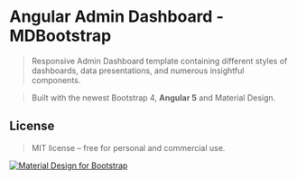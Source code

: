 # Angular Admin Dashboard - MDBootstrap

> Responsive Admin Dashboard template containing different styles of dashboards, data presentations, and numerous insightful components. 

> Built with the newest Bootstrap 4, **Angular 5** and Material Design. 

## License

> MIT license – free for personal and commercial use. 

[![Material Design for Bootstrap](https://mdbootstrap.com/wp-content/uploads/2018/03/admin-angular.png)](https://mdbootstrap.com/freebies/angular-admin-dashboard-template-angular-5-material-design/)
